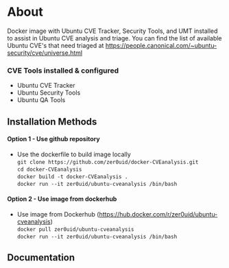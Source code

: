 # About
Docker image with Ubuntu CVE Tracker, Security Tools, and UMT installed to assist in Ubuntu CVE analysis and triage.
You can find the list of available Ubuntu CVE's that need triaged at https://people.canonical.com/~ubuntu-security/cve/universe.html

### CVE Tools installed & configured

* Ubuntu CVE Tracker
* Ubuntu Security Tools
* Ubuntu QA Tools

## Installation Methods
#### Option 1 - Use github repository
* Use the dockerfile to build image locally <br/>
`git clone https://github.com/zer0uid/docker-CVEanalysis.git` <br />
`cd docker-CVEanalysis` <br/>
`docker build -t docker-CVEanalysis .` <br/>
`docker run --it zer0uid/ubuntu-cveanalysis /bin/bash`

#### Option 2 - Use image from dockerhub
* Use image from Dockerhub (https://hub.docker.com/r/zer0uid/ubuntu-cveanalysis) <br />
`docker pull zer0uid/ubuntu-cveanalysis` <br />
`docker run --it zer0uid/ubuntu-cveanalysis /bin/bash` <br />

## Documentation
